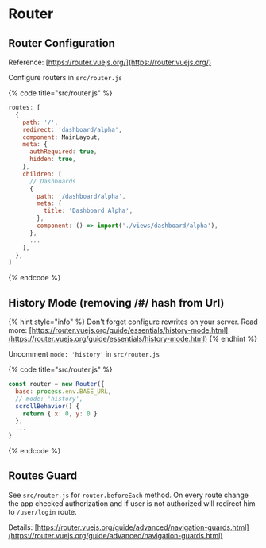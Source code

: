 # Router

## Router Configuration

Reference: [https://router.vuejs.org/](https://router.vuejs.org/)

Configure routers in `src/router.js`

{% code title="src/router.js" %}
```javascript
routes: [
  {
    path: '/',
    redirect: 'dashboard/alpha',
    component: MainLayout,
    meta: {
      authRequired: true,
      hidden: true,
    },
    children: [
      // Dashboards
      {
        path: '/dashboard/alpha',
        meta: {
          title: 'Dashboard Alpha',
        },
        component: () => import('./views/dashboard/alpha'),
      },
      ...
    ],
  },
]
```
{% endcode %}

## History Mode \(removing /\#/ hash from Url\)

{% hint style="info" %}
Don't forget configure rewrites on your server. Read more: [https://router.vuejs.org/guide/essentials/history-mode.html](https://router.vuejs.org/guide/essentials/history-mode.html)
{% endhint %}

Uncomment `mode: 'history'` in `src/router.js`

{% code title="src/router.js" %}
```javascript
const router = new Router({
  base: process.env.BASE_URL,
  // mode: 'history',
  scrollBehavior() {
    return { x: 0, y: 0 }
  },
  ...
}
```
{% endcode %}

## Routes Guard

See `src/router.js` for `router.beforeEach` method. On every route change the app checked authorization and if user is not authorized will redirect him to `/user/login` route.

Details: [https://router.vuejs.org/guide/advanced/navigation-guards.html](https://router.vuejs.org/guide/advanced/navigation-guards.html)

